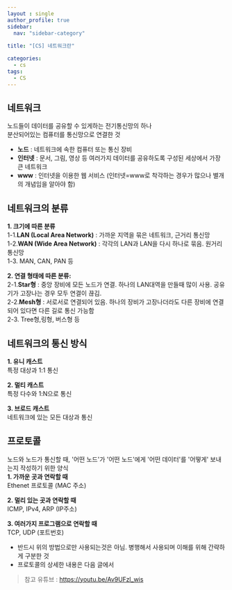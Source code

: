 ```yaml
---
layout : single
author_profile: true
sidebar: 
  nav: "sidebar-category"
  
title: "[CS] 네트워크란"

categories:
  - cs
tags:
  - CS
---
```



## 네트워크

노드들이 데이터를 공유할 수 있게하는 전기통신망의 하나<br>분산되어있는 컴퓨터를 통신망으로 연결한 것<br>
- **노드** : 네트워크에 속한 컴퓨터 또는 통신 장비<br>
- **인터넷** : 문서, 그림, 영상 등 여러가지 데이터를 공유하도록 구성된 세상에서 가장 큰 네트워크<br>
- **www** : 인터넷을 이용한 웹 서비스 (인터넷=www로 착각하는 경우가 많으나 별개의 개념임을 알아야 함)

## 네트워크의 분류

**1.  크기에 따른 분류**<br>1-1.**LAN (Local Area Network)** : 가까운 지역을 묶은 네트워크, 근거리 통신망<br>1-2.**WAN (Wide Area Network)** : 각각의 LAN과 LAN을 다시 하나로 묶음. 원거리 통신망<br>1-3. MAN, CAN, PAN 등  

**2.  연결 형태에 따른 분류:** <br>2-1.**Star형** : 중앙 장비에 모든 노드가 연결. 하나의 LAN대역을 만들때 많이 사용. 공유기가 고장나는 경우 모두 연결이 끊김.<br>2-2.**Mesh형** : 서로서로 연결되어 있음. 하나의 장비가 고장나더라도 다른 장비에 연결되어 있다면 다른 길로 통신 가능함<br>2-3. Tree형,링형, 버스형 등

## 네트워크의 통신 방식

**1.  유니 캐스트**<br>특정 대상과 1:1 통신

**2.  멀티 캐스트**<br>특정 다수와 1:N으로 통신

**3. 브로드 캐스트**<br>네트워크에 있는 모든 대상과 통신

## 프로토콜

노드와 노드가 통신할 때, '어떤 노드'가 '어떤  노드'에게 '어떤 데이터'를 '어떻게' 보내는지 작성하기 위한 양식<br>
**1.  가까운 곳과 연락할 때**<br>Ethenet 프로토콜 (MAC 주소)

**2.  멀리 있는 곳과 연락할 때**<br>ICMP, IPv4, ARP (IP주소)

**3. 여러가지 프로그램으로 연락할 때**<br>TCP, UDP (포트번호)

- 반드시 위의 방법으로만 사용되는것은 아님. 병행해서 사용되며 이해를 위해 간략하게 구분한 것
- 프로토콜의 상세한 내용은 다음 글에서

> 참고 유튜브 : https://youtu.be/Av9UFzl_wis

